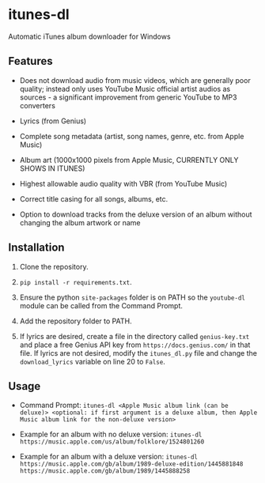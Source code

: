# itunes-dl

Automatic iTunes album downloader for Windows

## Features

* Does not download audio from music videos, which are generally poor quality; instead only uses YouTube Music official artist audios as sources - a significant improvement from generic YouTube to MP3 converters

* Lyrics (from Genius)

* Complete song metadata (artist, song names, genre, etc. from Apple Music)

* Album art (1000x1000 pixels from Apple Music, CURRENTLY ONLY SHOWS IN ITUNES)

* Highest allowable audio quality with VBR (from YouTube Music)

* Correct title casing for all songs, albums, etc.

* Option to download tracks from the deluxe version of an album without changing the album artwork or name

## Installation

1. Clone the repository.

2. `pip install -r requirements.txt`.

3. Ensure the python `site-packages` folder is on PATH so the `youtube-dl` module can be called from the Command Prompt.

4. Add the repository folder to PATH.

5. If lyrics are desired, create a file in the directory called `genius-key.txt` and place a free Genius API key from `https://docs.genius.com/` in that file. If lyrics are not desired, modify the `itunes_dl.py` file and change the `download_lyrics` variable on line 20 to `False`.

## Usage

* Command Prompt: `itunes-dl <Apple Music album link (can be deluxe)> <optional: if first argument is a deluxe album, then Apple Music album link for the non-deluxe version>`

* Example for an album with no deluxe version: `itunes-dl https://music.apple.com/us/album/folklore/1524801260`

* Example for an album with a deluxe version: `itunes-dl https://music.apple.com/gb/album/1989-deluxe-edition/1445881848 https://music.apple.com/gb/album/1989/1445888258`
